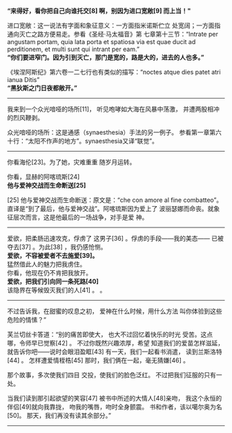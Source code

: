 **“来得好，看你把自己向谁托交[8]
啊，别因为进口宽敞[9]
而上当！"**

进口宽敞：这一说法有字面和象征意义：一方面指米诺斯伫立
处宽阔；一方面指通向灭亡之路方便易走。参看《圣经·马太福音》第
七章第十三节：“Intrate per angustam portam, quia lata porta et spatiosa via
 est quae ducit ad perditionem, et multi sunt qui intrant per eam.”<br/>
 **“你们要进窄门。因为引到灭亡，那门是宽的，路是大的，进去的人也多。”**

《埃涅阿斯纪》第六卷一二七行也有类似的描写：“noctes
 atque dies patet atri ianua Ditis”<br/>
**“黑狄斯之门日夜都敞开。”**

***
我来到一个众光喑哑的场所[11]，
听见咆哮如大海在风暴中荡激，
并遭两股相冲的烈风鞭剥。

众光喑哑的场所：这是通感（synaesthesia）手法的另一例子。
参看第一章第六十行：“太阳不作声的地方”。synaesthesia又译“联觉”。
***
你看海伦[23]。为了她，灾难重重
随岁月运转。

你看，显赫的阿喀琉斯[24]<br/>
**他与爱神交战而生命断送[25]**


[25]
他与爱神交战而生命断送：原文是：“che con amore al fine
 combatteo”。直译是“到了最后，他与爱神交战”。阿喀琉斯因为爱上了
波丽瑟娜而命丧。就象征层次而言，这是他最后的一场战争，对手是爱
神。


***
爱欲，把柔肠迅速攻克，俘虏了
这男子[36]
。俘虏的手段——我的美态——
已被夺去[37]
。为此[38]
，我仍感怆恻。<br/>
**爱欲，不容被爱者不去施爱[39]。**<br/>
猛然借此人的魅力把我虏住。<br/>
你看，他现在仍不肯把我放开。<br/>
**爱欲，把我们引向同一条死路[40]**<br/>
该隐界在等候毁灭我们的人[41]
。
。
***
不过告诉我，在甜蜜的叹息之初，
爱神在什么时候，用什么方法
叫你体验到这些危险的情愫？”

芙兰切丝卡答道：“别的痛苦即使大，
也大不过回忆着快乐的时光
受苦。这点哪，令师早已觉察[42]
。
不过你既然兴趣浓厚，希望
知道我们的爱苗怎样滋延，
就告诉你吧——说时会眼泪盈眶[43]
有一天，我们一起看书消遣，
读到兰斯洛特[44]
。
怎样遭爱情桎梏[45]
那时，我们俩在一起，毫无猜嫌[46]
。

那个故事，多次使我们四目
交投，使我们的脸色泛红。
不过把我们征服的只有一处。

当我们读到那引起欲望的笑容[47]
被书中所述的大情人[48]亲吻，
我这个永恒的伴侣[49]就向我靠拢，
吻我的嘴唇，吻时全身颤震。
书和作者，该以噶尔奥为名[50]。
那天，我们再没有读其余部分。”

***
